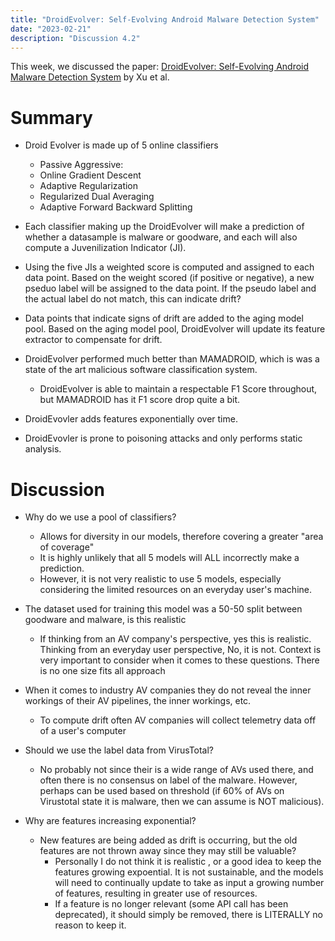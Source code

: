 ```yaml
---
title: "DroidEvolver: Self-Evolving Android Malware Detection System"
date: "2023-02-21"
description: "Discussion 4.2"
---
```


This week, we discussed the paper: [DroidEvolver: Self-Evolving Android Malware Detection System](https://ieeexplore.ieee.org/document/8806731) by Xu et al.

# Summary
- Droid Evolver is made up of 5 online classifiers
  - Passive Aggressive:
  - Online Gradient Descent
  - Adaptive Regularization
  - Regularized Dual Averaging
  - Adaptive Forward Backward Splitting

- Each classifier making up the DroidEvolver will make a prediction of whether a datasample is malware or goodware, and each will also compute a Juvenilization Indicator (JI).

- Using the five JIs a weighted score is computed and assigned to each data point. Based on the weight scored (if positive or negative), a new pseduo label will be assigned to the data point. If the pseudo label and the actual label do not match, this can indicate drift?

- Data points that indicate signs of drift are added to the aging model pool. Based on the aging model pool, DroidEvolver will update its feature extractor to compensate for drift.

- DroidEvolver performed much better than MAMADROID, which is was a state of the art malicious software classification system.
  - DroidEvolver is able to maintain a respectable F1 Score throughout, but MAMADROID has it F1 score drop quite a bit.

- DroidEvovler adds features exponentially over time.

- DroidEvovler is prone to poisoning attacks and only performs static analysis.

# Discussion
- Why do we use a pool of classifiers?
  - Allows for diversity in our models, therefore covering a greater "area of coverage"
  - It is highly unlikely that all 5 models will ALL incorrectly make a prediction.
  - However, it is not very realistic to use 5 models, especially considering the limited resources on an everyday user's machine.

- The dataset used for training this model was a 50-50 split between goodware and malware, is this realistic
  - If thinking from an AV company's perspective, yes this is realistic. Thinking from an everyday user perspective, No, it is not. Context is very important to consider when it comes to these questions. There is no one size fits all approach

- When it comes to industry AV companies they do not reveal the inner workings of their AV pipelines, the inner workings, etc.
  - To compute drift often AV companies will collect telemetry data off of a user's computer

- Should we use the label data from VirusTotal?
  - No probably not since their is a wide range of AVs used there, and often there is no consensus on label of the malware. However, perhaps can be used based on threshold (if 60% of AVs on Virustotal state it is malware, then we can assume is NOT malicious).

- Why are features increasing exponential?
  - New features are being added as drift is occurring, but the old features are not thrown away since they may still be valuable?
    - Personally I do not think it is realistic , or a good idea to keep the features growing expoential. It is not sustainable, and the models will need to continually update to take as input a growing number of features, resulting in greater use of resources.
    - If a feature is no longer relevant (some API call has been deprecated), it should simply be removed, there is LITERALLY no reason to keep it.